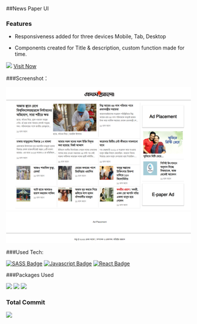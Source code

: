 ##News Paper UI

### Features

- Responsiveness added for three devices
Mobile,
Tab,
Desktop

- Components created for Title & description, custom function made for time.


![](https://img.shields.io/badge/Live%20Link-https%3A%2F%2Fprothom--alo--ui.netlify.app-red")  [Visit Now](https://prothom-alo-ui.netlify.app "Visit Now")


###Screenshot：

[![](https://raw.githubusercontent.com/mjahmed-wd/newspaper-ui/development/src/assets/images/screenshot.png)](https://prothom-alo-ui.netlify.app "Prothom-alo")

###Used Tech: 


[![SASS Badge](https://img.shields.io/badge/Sass-CC6699?style=for-the-badge&logo=sass&logoColor=white)](#) [![Javascript Badge](https://img.shields.io/badge/-Javascript-F0DB4F?style=for-the-badge&labelColor=black&logo=javascript&logoColor=F0DB4F)](#) [![React Badge](https://img.shields.io/badge/-React-61DBFB?style=for-the-badge&labelColor=black&logo=react&logoColor=61DBFB)](#)

###Packages Used


![](https://img.shields.io/github/package-json/dependency-version/mjahmed-wd/newspaper-ui/axios) ![](https://img.shields.io/github/package-json/dependency-version/mjahmed-wd/newspaper-ui/react-router-dom) ![](https://img.shields.io/github/package-json/dependency-version/mjahmed-wd/newspaper-ui/sass)

### Total Commit

![](https://img.shields.io/github/commit-activity/y/mjahmed-wd/newspaper-ui?label=Total%20Commit&style=for-the-badge)